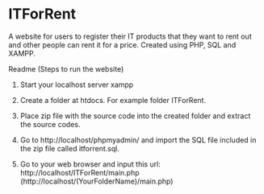# ITForRent
A website for users to register their IT products that they want to rent out and other people can rent it for a price.
Created using PHP, SQL and XAMPP. 

Readme (Steps to run the website)
1.	Start your localhost server xampp 
2.	Create a folder at htdocs. For example folder ITForRent.
3.	Place zip file with the source code into the created folder and extract the source codes.
4.	Go to http://localhost/phpmyadmin/  and import the SQL file included in the zip file called itforrent.sql.
 
5.	Go to your web browser and input this url: http://localhost/ITForRent/main.php (http://localhost/(YourFolderName)/main.php)
